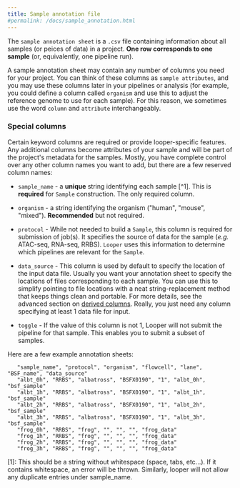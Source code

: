 ```yaml
---
title: Sample annotation file
#permalink: /docs/sample_annotation.html
---
```


The ``sample annotation sheet`` is a `.csv` file containing information about all samples (or peices of data) in a project. **One row corresponds to one sample** (or, equivalently, one pipeline run).

A sample annotation sheet may contain any number of columns you need for your project. You can think of these columns as `sample attributes`, and you may use these columns later in your pipelines or analysis (for example, you could define a column called ``organism`` and use this to adjust the reference genome to use for each sample). For this reason, we sometimes use the word `column` and `attribute` interchangeably. 

### Special columns

Certain keyword columns are required or provide looper-specific features. Any additional columns become attributes of your sample and will be part of the project's metadata for the samples. Mostly, you have complete control over any other column names you want to add, but there are a few reserved column names:

- ``sample_name`` - a **unique** string identifying each sample [^1]. This is **required** for ``Sample`` construction.  The only required column.

- ``organism`` - a string identifying the organism ("human", "mouse", "mixed"). **Recommended** but not required.

- ``protocol`` - While not needed to build a ``Sample``, this column is required for submission of job(s). It specifies the source of data for the sample (*e.g.* ATAC-seq, RNA-seq, RRBS). ``Looper`` uses this information to determine which pipelines are relevant for the ``Sample``.

- ``data_source`` - This column is used by default to specify the location of the input data file. Usually you want your annotation sheet to specify the locations of files corresponding to each sample. You can use this to simplify pointing to file locations with a neat string-replacement method that keeps things clean and portable. For more details, see the advanced section on [derived columns](/docs/derived_columns). Really, you just need any column specifying at least 1 data file for input.

- ``toggle`` - If the value of this column is not 1, Looper will not submit the pipeline for that sample. This enables you to submit a subset of samples.


Here are a few example annotation sheets:


```
   "sample_name", "protocol", "organism", "flowcell", "lane", "BSF_name", "data_source"
   "albt_0h", "RRBS", "albatross", "BSFX0190", "1", "albt_0h", "bsf_sample"
   "albt_1h", "RRBS", "albatross", "BSFX0190", "1", "albt_1h", "bsf_sample"
   "albt_2h", "RRBS", "albatross", "BSFX0190", "1", "albt_2h", "bsf_sample"
   "albt_3h", "RRBS", "albatross", "BSFX0190", "1", "albt_3h", "bsf_sample"
   "frog_0h", "RRBS", "frog", "", "", "", "frog_data"
   "frog_1h", "RRBS", "frog", "", "", "", "frog_data"
   "frog_2h", "RRBS", "frog", "", "", "", "frog_data"
   "frog_3h", "RRBS", "frog", "", "", "", "frog_data"
```

[1]:
This should be a string without whitespace (space, tabs, etc...). If it contains whitespace, an error will be thrown. Similarly, looper will not allow any duplicate entries under sample_name.
